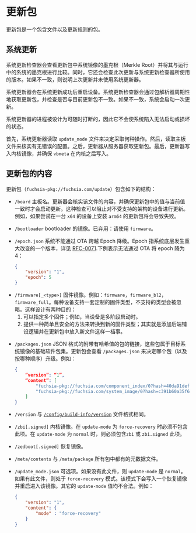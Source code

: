 <!-- # The update package

The update package is a package containing files and rules for how to update the
system. -->

# 更新包

更新包是一个包含文件以及更新规则的包。

<!-- ## System update

The system update checker looks at the merkle root of the system image that the update
package has and compares it to the merkle root of the running system. It also checks
the merkle root of the update package and compares it to the version that the system
update checker last used. If they're different, then something other than the
system updater has updated the system. -->

## 系统更新

系统更新检查器会查看更新包中系统镜像的墨克根（Merkle Root）并将其与运行中的系统的墨克根进行比较。同时，它还会检查此次更新与系统更新检查器所使用的版本。如果不一致，则说明上次更新并未使用系统更新器。

<!-- The system updater reboots the device after a successful system update.

The system update checker periodically fetches the update package using the package
resolver and sees if it looks different. If the update package is different,
the system triggers a package update. -->

系统更新器会在系统更新成功后重启设备。系统更新检查器会通过包解析器周期性地获取更新包，并检查是否与目前更新包不一致。如果不一致，系统会启动一次更新。

<!-- The system updater is designed such that the process can be interrupted at
any time and it does not leave the system in an unbootable or corrupt state. -->

系统更新器的进程被设计为可随时打断的，因此它不会使系统陷入无法启动或损坏的状态。

<!-- First, the system updater reads the `update_mode` file to determine what operations to
perform. Then, the board file reads and verifies that there are no misconfigurations.
Then, the update package fetches the packages to serve. Finally, the update package writes
the kernel images and ensures that `vbmeta` must be written after the kernel image. -->

首先，系统更新器读取 `update_mode` 文件来决定采取何种操作。然后，读取主板文件来核实有无错误的配置。之后，更新器从服务器获取更新包。最后，更新器写入内核镜像，并确保 `vbmeta` 在内核之后写入。

<!-- ## Content of the update package

The structure of the update package, `fuchsia-pkg://fuchsia.com/update`, contains the following: -->

## 更新包的内容

更新包（`fuchsia-pkg://fuchsia.com/update`）包含如下的结构：

<!-- *   `/board`
    The board name. The updater verifies the contents and does an update only if this value matches
    the previous board name. This check prevents accidentally attempting to update a device to an
    unsupported architecture. For example, attempting to update an `x64` target to an `arm64` build will fail. -->

* `/board` 主板名。更新器会核实该文件的内容，并确保更新包中的值与当前值一致时才会启动更新。这种检查可以阻止对不受支持的架构的设备进行更新。例如，如果尝试在一台 `x64` 的设备上安装 `arm64` 的更新包将会导致失败。

<!-- *   `/bootloader`
    Image of the bootloader firmware. DEPRECATED: please use `firmware` instead. -->

*   `/bootloader`
    bootloader 的镜像。已弃用：请使用 `firmware`。

<!-- *   `/epoch.json`
    Epoch that the system cannot downgrade across via OTA. See
    [RFC-0071](/docs/contribute/governance/rfcs/0071_ota_backstop.md) for more context. For example:

    ```json
    {
        "version": "1",
        "epoch": 5
    }
    ``` -->

*   `/epoch.json`
    系统不能通过 OTA 跨越 Epoch 降级。Epoch 指系统底层发生重大改变的一个版本，详见 [RFC-0071](/docs/contribute/governance/rfcs/0071_ota_backstop.md).下例表示无法通过 OTA 将 epoch 降为 4：

    ```json
    {
        "version": "1",
        "epoch": 5
    }
    ```

<!-- *   `/firmware[_<type>]`
    Firmware image. For example: `firmware`, `firmware_bl2`, `firmware_full`. Each device
    supports a custom set of firmware types, and unsupported types are ignored. This serves
    two main purposes:
    1. Specifying multiple pieces of firmware; for example, devices which have multiple
       bootloader stages.
    2. Providing a simple and safe way to transition to new firmware types; it's just a matter of
       adding the backend paver logic and then putting the new file in the update package. -->

*   `/firmware[_<type>]`
    固件镜像。例如：`firmware`，`firmware_bl2`，`firmware_full`。每种设备支持一套定制的固件类型，不支持的类型会被忽略。这样设计有两种目的：
    1. 可以指定多个固件；例如，当设备是多阶段启动时。
    2. 提供一种简单且安全的方法来转换到新的固件类型；其实就是添加后端铺设逻辑并在更新包中放入新文件这样一档事。

<!-- *   `/packages.json`
    JSON-formatted list of merkle-pinned package URLs that belong to the base package set
    of the target OS image. The update package looks at `/packages.json` to determine what
    (and in what order) needs to be updated.
    For example:

    ```json
    {
        “version”: “1”,
        “content”: [
            "fuchsia-pkg://fuchsia.com/component_index/0?hash=40da91deffd7531391dd067ed89a19703a73d4fdf19fe72651ff30e414c4ef0a",
            "fuchsia-pkg://fuchsia.com/system_image/0?hash=c391b60a35f680b1cf99107309ded12a8219aedb4d296b7fa8a9c5e95ade5e85"
        ]
    }
    ``` -->

*   `/packages.json`
    JSON 格式的附带有哈希值的包的链接，这些包属于目标系统镜像的基础软件包集。更新包会查看 `/packages.json` 来决定哪个包（以及按哪种顺序）升级。例如：

    ```json
    {
        “version”: “1”,
        “content”: [
            "fuchsia-pkg://fuchsia.com/component_index/0?hash=40da91deffd7531391dd067ed89a19703a73d4fdf19fe72651ff30e414c4ef0a",
            "fuchsia-pkg://fuchsia.com/system_image/0?hash=c391b60a35f680b1cf99107309ded12a8219aedb4d296b7fa8a9c5e95ade5e85"
        ]
    }
    ```

<!-- *   `/version`
    Same format as the [`/config/build-info/version`](/docs/development/build/build_information.md) file. -->

*   `/version`
    与 [`/config/build-info/version`](/docs/development/build/build_information.md) 文件格式相同。

<!-- *   `/zbi[.signed]`
    Kernel image. Must not be present if the `update-mode` is `force-recovery`. `zbi` or `zbi.signed`
    is required to be present if the `update-mode` is `normal`. -->

*   `/zbi[.signed]`
    内核镜像。在 `update-mode` 为 `force-recovery` 时必须不包含此项。在 `update-mode` 为 `normal` 时，则必须包含`zbi` 或 `zbi.signed` 此项。

<!-- *   `/zedboot[.signed]`
    Recovery image -->

*   `/zedboot[.signed]`
    恢复镜像。

<!-- *   `/meta/contents` and `/meta/package`
    Metadata files present in all packages. -->

*   `/meta/contents` 与 `/meta/package`
    所有包中都有的元数据文件。

<!-- *   `/update_mode.json`
    Optional. If the file is not present, the `update-mode` is `normal`. The other option is
    `force-recovery`, which writes a recovery image and reboots into it. Any other `update-mode`
    value is invalid.
    For example:

    ```json
    {
        "version": "1",
        "content": {
            "mode" : "force-recovery"
        }
    }
    ``` -->

*   `/update_mode.json`
    可选项。如果没有此文件，则 `update-mode` 是 `normal`。如果有此文件，则处于 `force-recovery` 模式。该模式下会写入一个恢复镜像并重启进入该镜像。其它的 `update-mode` 值均不合法。例如： 
    ```json
    {
        "version": "1",
        "content": {
            "mode" : "force-recovery"
        }
    }
    ```

